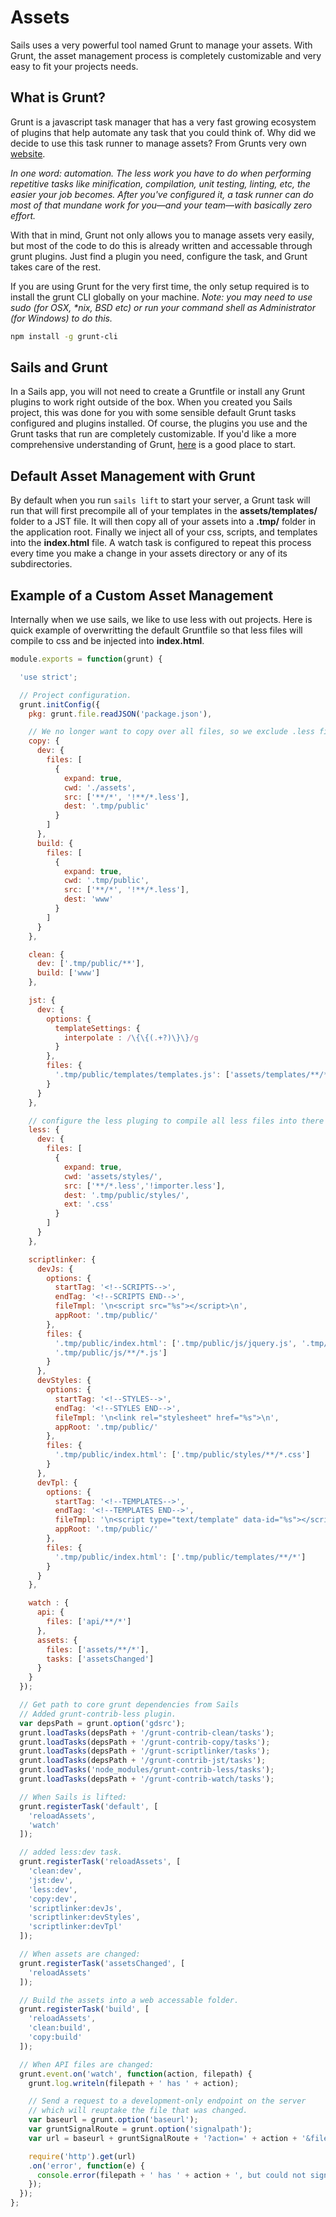 # Assets

Sails uses a very powerful tool named Grunt to manage your assets. With Grunt, the asset management process is completely customizable and very easy to fit your projects needs.

## What is Grunt?
Grunt is a javascript task manager that has a very fast growing ecosystem of plugins that help automate any task that you could think of. Why did we decide to use this task runner to manage assets? From Grunts very own [website](http://gruntjs.com/).

_In one word: automation. The less work you have to do when performing repetitive tasks like minification, compilation, unit testing, linting, etc, the easier your job becomes. After you've configured it, a task runner can do most of that mundane work for you—and your team—with basically zero effort._

With that in mind, Grunt not only allows you to manage assets very easily, but most of the code to do this is already written and accessable through grunt plugins. Just find a plugin you need, configure the task, and Grunt takes care of the rest.

If you are using Grunt for the very first time, the only setup required is to install the grunt CLI globally on your machine. _Note: you may need to use sudo (for OSX, *nix, BSD etc) or run your command shell as Administrator (for Windows) to do this._
```bash
npm install -g grunt-cli
```

## Sails and Grunt
In a Sails app, you will not need to create a Gruntfile or install any Grunt plugins to work right outside of the box. When you created you Sails project, this was done for you with some sensible default Grunt tasks configured and plugins installed. Of course, the plugins you use and the Grunt tasks that run are completely customizable. If you'd like a more comprehensive understanding of Grunt, [here](http://gruntjs.com/getting-started) is a good place to start.

## Default Asset Management with Grunt
By default when you run ```sails lift``` to start your server, a Grunt task will run that will first precompile all of your templates in the **assets/templates/** folder to a JST file. It will then copy all of your assets into a **.tmp/** folder in the application root. Finally we inject all of your css, scripts, and templates into the **index.html** file. A watch task is configured to repeat this process every time you make a change in your assets directory or any of its subdirectories.

## Example of a Custom Asset Management
Internally when we use sails, we like to use less with out projects. Here is quick example of overwritting the default Gruntfile so that less files will compile to css and be injected into **index.html**.

```javascript
module.exports = function(grunt) {

  'use strict';

  // Project configuration.
  grunt.initConfig({
    pkg: grunt.file.readJSON('package.json'),

    // We no longer want to copy over all files, so we exclude .less files.
    copy: {
      dev: {
        files: [
          {
            expand: true,
            cwd: './assets',
            src: ['**/*', '!**/*.less'],
            dest: '.tmp/public'
          }
        ]
      },
      build: {
        files: [
          {
            expand: true,
            cwd: '.tmp/public',
            src: ['**/*', '!**/*.less'],
            dest: 'www'
          }
        ]
      }
    },

    clean: {
      dev: ['.tmp/public/**'],
      build: ['www']
    },

    jst: {
      dev: {
        options: {
          templateSettings: {
            interpolate : /\{\{(.+?)\}\}/g
          }
        },
        files: {
          '.tmp/public/templates/templates.js': ['assets/templates/**/*.html']
        }
      }
    },

    // configure the less pluging to compile all less files into there individual css files and place them in the .tmp/public/styles/ directory. We do not copy over the importer.less file.
    less: {
      dev: {
        files: [
          {
            expand: true,
            cwd: 'assets/styles/',
            src: ['**/*.less','!importer.less'],
            dest: '.tmp/public/styles/',
            ext: '.css'
          }
        ]
      }
    },

    scriptlinker: {
      devJs: {
        options: {
          startTag: '<!--SCRIPTS-->',
          endTag: '<!--SCRIPTS END-->',
          fileTmpl: '\n<script src="%s"></script>\n',
          appRoot: '.tmp/public/'
        },
        files: {
          '.tmp/public/index.html': ['.tmp/public/js/jquery.js', '.tmp/public/js/foobar.js',
          '.tmp/public/js/**/*.js']
        }
      },
      devStyles: {
        options: {
          startTag: '<!--STYLES-->',
          endTag: '<!--STYLES END-->',
          fileTmpl: '\n<link rel="stylesheet" href="%s">\n',
          appRoot: '.tmp/public/'
        },
        files: {
          '.tmp/public/index.html': ['.tmp/public/styles/**/*.css']
        }
      },
      devTpl: {
        options: {
          startTag: '<!--TEMPLATES-->',
          endTag: '<!--TEMPLATES END-->',
          fileTmpl: '\n<script type="text/template" data-id="%s"></script>\n',
          appRoot: '.tmp/public/'
        },
        files: {
          '.tmp/public/index.html': ['.tmp/public/templates/**/*']
        }
      }
    },

    watch : {
      api: {
        files: ['api/**/*']
      },
      assets: {
        files: ['assets/**/*'],
        tasks: ['assetsChanged']
      }
    }
  });

  // Get path to core grunt dependencies from Sails
  // Added grunt-contrib-less plugin.
  var depsPath = grunt.option('gdsrc');
  grunt.loadTasks(depsPath + '/grunt-contrib-clean/tasks');
  grunt.loadTasks(depsPath + '/grunt-contrib-copy/tasks');
  grunt.loadTasks(depsPath + '/grunt-scriptlinker/tasks');
  grunt.loadTasks(depsPath + '/grunt-contrib-jst/tasks');
  grunt.loadTasks('node_modules/grunt-contrib-less/tasks');
  grunt.loadTasks(depsPath + '/grunt-contrib-watch/tasks');

  // When Sails is lifted:
  grunt.registerTask('default', [
    'reloadAssets',
    'watch'
  ]);

  // added less:dev task.
  grunt.registerTask('reloadAssets', [
    'clean:dev',
    'jst:dev',
    'less:dev',
    'copy:dev',
    'scriptlinker:devJs',
    'scriptlinker:devStyles',
    'scriptlinker:devTpl'
  ]);

  // When assets are changed:
  grunt.registerTask('assetsChanged', [
    'reloadAssets'
  ]);

  // Build the assets into a web accessable folder.
  grunt.registerTask('build', [
    'reloadAssets',
    'clean:build',
    'copy:build'
  ]);

  // When API files are changed:
  grunt.event.on('watch', function(action, filepath) {
    grunt.log.writeln(filepath + ' has ' + action);

    // Send a request to a development-only endpoint on the server
    // which will reuptake the file that was changed.
    var baseurl = grunt.option('baseurl');
    var gruntSignalRoute = grunt.option('signalpath');
    var url = baseurl + gruntSignalRoute + '?action=' + action + '&filepath=' + filepath;

    require('http').get(url)
    .on('error', function(e) {
      console.error(filepath + ' has ' + action + ', but could not signal the Sails.js server: ' + e.message);
    });
  });
};
```

